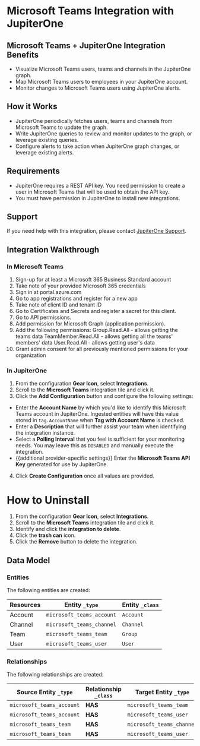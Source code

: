 # Microsoft Teams Integration with JupiterOne

## Microsoft Teams + JupiterOne Integration Benefits

- Visualize Microsoft Teams users, teams and channels in the JupiterOne graph.
- Map Microsoft Teams users to employees in your JupiterOne account.
- Monitor changes to Microsoft Teams users using JupiterOne alerts.

## How it Works

- JupiterOne periodically fetches users, teams and channels from Microsoft Teams
  to update the graph.
- Write JupiterOne queries to review and monitor updates to the graph, or
  leverage existing queries.
- Configure alerts to take action when JupiterOne graph changes, or leverage
  existing alerts.

## Requirements

- JupiterOne requires a REST API key. You need permission to create a user in
  Microsoft Teams that will be used to obtain the API key.
- You must have permission in JupiterOne to install new integrations.

## Support

If you need help with this integration, please contact
[JupiterOne Support](https://support.jupiterone.io).

## Integration Walkthrough

### In Microsoft Teams

1. Sign-up for at least a Microsoft 365 Business Standard account
2. Take note of your provided Microsoft 365 credentials
3. Sign in at portal.azure.com
4. Go to app registrations and register for a new app
5. Take note of client ID and tenant ID
6. Go to Certificates and Secrets and register a secret for this client.
7. Go to API permissions.
8. Add permission for Microsoft Graph (application permission).
9. Add the following permissions: Group.Read.All - allows getting the teams data
   TeamMember.Read.All - allows getting all the teams' members' data
   User.Read.All - allows getting user's data
10. Grant admin consent for all previously mentioned permissions for your
    organization

### In JupiterOne

1. From the configuration **Gear Icon**, select **Integrations**.
2. Scroll to the **Microsoft Teams** integration tile and click it.
3. Click the **Add Configuration** button and configure the following settings:

- Enter the **Account Name** by which you'd like to identify this Microsoft
  Teams account in JupiterOne. Ingested entities will have this value stored in
  `tag.AccountName` when **Tag with Account Name** is checked.
- Enter a **Description** that will further assist your team when identifying
  the integration instance.
- Select a **Polling Interval** that you feel is sufficient for your monitoring
  needs. You may leave this as `DISABLED` and manually execute the integration.
- {{additional provider-specific settings}} Enter the **Microsoft Teams API
  Key** generated for use by JupiterOne.

4. Click **Create Configuration** once all values are provided.

# How to Uninstall

1. From the configuration **Gear Icon**, select **Integrations**.
2. Scroll to the **Microsoft Teams** integration tile and click it.
3. Identify and click the **integration to delete**.
4. Click the **trash can** icon.
5. Click the **Remove** button to delete the integration.

<!-- {J1_DOCUMENTATION_MARKER_START} -->
<!--
********************************************************************************
NOTE: ALL OF THE FOLLOWING DOCUMENTATION IS GENERATED USING THE
"j1-integration document" COMMAND. DO NOT EDIT BY HAND! PLEASE SEE THE DEVELOPER
DOCUMENTATION FOR USAGE INFORMATION:

https://github.com/JupiterOne/sdk/blob/main/docs/integrations/development.md
********************************************************************************
-->

## Data Model

### Entities

The following entities are created:

| Resources | Entity `_type`            | Entity `_class` |
| --------- | ------------------------- | --------------- |
| Account   | `microsoft_teams_account` | `Account`       |
| Channel   | `microsoft_teams_channel` | `Channel`       |
| Team      | `microsoft_teams_team`    | `Group`         |
| User      | `microsoft_teams_user`    | `User`          |

### Relationships

The following relationships are created:

| Source Entity `_type`     | Relationship `_class` | Target Entity `_type`     |
| ------------------------- | --------------------- | ------------------------- |
| `microsoft_teams_account` | **HAS**               | `microsoft_teams_team`    |
| `microsoft_teams_account` | **HAS**               | `microsoft_teams_user`    |
| `microsoft_teams_team`    | **HAS**               | `microsoft_teams_channel` |
| `microsoft_teams_team`    | **HAS**               | `microsoft_teams_user`    |

<!--
********************************************************************************
END OF GENERATED DOCUMENTATION AFTER BELOW MARKER
********************************************************************************
-->
<!-- {J1_DOCUMENTATION_MARKER_END} -->
